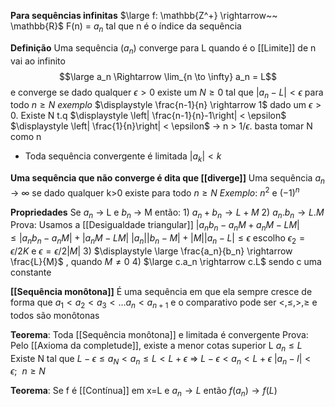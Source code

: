 **Para sequências infinitas**
$\large f: \mathbb{Z^+} \rightarrow~~ \mathbb{R}$ 
F(n) = $a_n$ tal que n é o índice da sequência

**Definição**
	Uma sequência $(a_n)$ converge para L quando é o [[Limite]] de n vai ao infinito $$\large a_n \Rightarrow \lim_{n \to \infty} a_n = L$$
	e converge se dado qualquer $\epsilon >0$ existe um $N \geq 0$ tal que $|a_n-L|< \epsilon$ para todo $n \geq N$
*exemplo*
$\displaystyle \frac{n-1}{n} \rightarrow 1$ dado um $\epsilon >0$. Existe N t.q
$\displaystyle \left| \frac{n-1}{n}-1\right| < \epsilon$ 
$\displaystyle \left| \frac{1}{n}\right| < \epsilon$ -> n > $1/\epsilon$. basta tomar N como n

- Toda sequência convergente é limitada
	$|a_k| <k$

**Uma sequência que não converge é dita que [[diverge]]** 
	Uma sequência $a_n$ -> $\infty$ se dado qualquer k>0 existe para todo $n \geq N$ 
	*Exemplo*:
	$n^2$ e $(-1)^n$ 

**Propriedades**
	Se $a_n$ -> L e $b_n$ -> M então:
	1) $a_n + b_n \rightarrow L+M$ 
	2) $a_n .b_n \rightarrow L.M$
		Prova: Usamos a [[Desigualdade triangular]] $|a_nb_n - a_nM +a_nM -LM| \leq |a_nb_n -a_nM|+ |a_nM-LM|$
		$|a_n||b_n-M|+|M||a_n-L| \leq \epsilon$
		escolho $\epsilon_2 = \epsilon /2K$ e $\epsilon = \epsilon/2|M|$ 
	3) $\displaystyle \large \frac{a_n}{b_n} \rightarrow \frac{L}{M}$ , quando $M \neq 0$ 
	4) $\large c.a_n \rightarrow c.L$ sendo c uma constante


**[[Sequência monôtona]]**
 É uma sequência em que ela sempre cresce de forma que
 $a_1 < a_2 <a_3<...a_n<a_{n+1}$
 e o comparativo pode ser $<, \leq , >, \geq$  e todos são monôtonas

**Teorema**:
	Toda [[Sequência monôtona]] e limitada é convergente
	Prova:
	Pelo [[Axioma da completude]], existe a menor cotas superior L 
	$a_n \leq L$ Existe N tal que $L - \epsilon \leq a_N < a_n \leq L < L + \epsilon$ => $L-\epsilon < a_n < L + \epsilon$
	$|a_n-l| < \epsilon;~~n \geq N$

**Teorema**:
		Se f é [[Contínua]] em x=L e $a_n \rightarrow L$ então $f(a_n) \rightarrow f(L)$ 